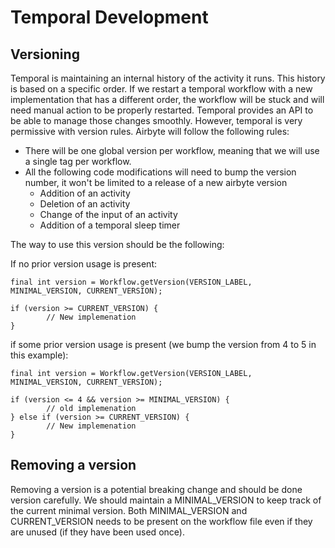 # Temporal Development

## Versioning

Temporal is maintaining an internal history of the activity it runs. This history is based on a specific order. If we restart a temporal workflow with
a new implementation that has a different order, the workflow will be stuck and will need manual action to be properly restarted. Temporal provides
an API to be able to manage those changes smoothly. However, temporal is very permissive with version rules. Airbyte will follow
the following rules:

- There will be one global version per workflow, meaning that we will use a single tag per workflow.
- All the following code modifications will need to bump the version number, it won't be limited to a release of a new airbyte version
    - Addition of an activity
    - Deletion of an activity
    - Change of the input of an activity
    - Addition of a temporal sleep timer

The way to use this version should be the following:

If no prior version usage is present:

```
final int version = Workflow.getVersion(VERSION_LABEL, MINIMAL_VERSION, CURRENT_VERSION);

if (version >= CURRENT_VERSION) {
        // New implemenation
}
```

if some prior version usage is present (we bump the version from 4 to 5 in this example):

```
final int version = Workflow.getVersion(VERSION_LABEL, MINIMAL_VERSION, CURRENT_VERSION);

if (version <= 4 && version >= MINIMAL_VERSION) {
        // old implemenation
} else if (version >= CURRENT_VERSION) {
        // New implemenation
}
```

## Removing a version

Removing a version is a potential breaking change and should be done version carefully. We should maintain a MINIMAL_VERSION to keep track of the
current minimal version. Both MINIMAL_VERSION and CURRENT_VERSION needs to be present on the workflow file even if they are unused (if they have been
used once).
